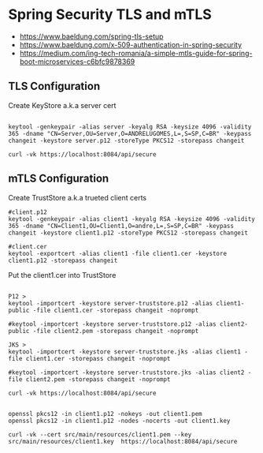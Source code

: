 # Spring Security TLS and mTLS

+ https://www.baeldung.com/spring-tls-setup
+ https://www.baeldung.com/x-509-authentication-in-spring-security
+ https://medium.com/ing-tech-romania/a-simple-mtls-guide-for-spring-boot-microservices-c6bfc9878369

## TLS Configuration

Create KeyStore a.k.a server cert
```shell
 
keytool -genkeypair -alias server -keyalg RSA -keysize 4096 -validity 365 -dname "CN=Server,OU=Server,O=ANDRELUGOMES,L=,S=SP,C=BR" -keypass changeit -keystore server.p12 -storeType PKCS12 -storepass changeit
```

```shell
curl -vk https://localhost:8084/api/secure
```

## mTLS Configuration
Create TrustStore a.k.a trueted client certs
```shell
#client.p12
keytool -genkeypair -alias client1 -keyalg RSA -keysize 4096 -validity 365 -dname "CN=Client1,OU=Client1,O=andre,L=,S=SP,C=BR" -keypass changeit -keystore client1.p12 -storeType PKCS12 -storepass changeit

#client.cer
keytool -exportcert -alias client1 -file client1.cer -keystore client1.p12 -storepass changeit

```

Put the client1.cer into TrustStore
```shell

P12 >
keytool -importcert -keystore server-truststore.p12 -alias client1-public -file client1.cer -storepass changeit -noprompt

#keytool -importcert -keystore server-truststore.p12 -alias client2-public -file client2.pem -storepass changeit -noprompt

JKS >
keytool -importcert -keystore server-truststore.jks -alias client1 -file client1.cer -storepass changeit -noprompt 

#keytool -importcert -keystore server-truststore.jks -alias client2 -file client2.pem -storepass changeit -noprompt
```

```shell
curl -vk https://localhost:8084/api/secure


openssl pkcs12 -in client1.p12 -nokeys -out client1.pem
openssl pkcs12 -in client1.p12 -nodes -nocerts -out client1.key

curl -vk --cert src/main/resources/client1.pem --key src/main/resources/client1.key  https://localhost:8084/api/secure
```
 